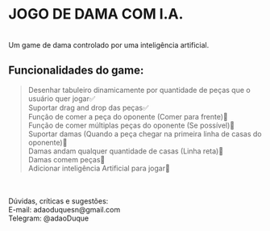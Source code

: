 # JOGO DE DAMA COM I.A.
<br />
Um game de dama controlado por uma inteligência artificial.<br/>

## Funcionalidades do game:

> Desenhar tabuleiro dinamicamente por quantidade de peças que o usuário quer jogar:white_check_mark:<br/>
> Suportar drag and drop das peças:white_check_mark:<br/>
> Função de comer a peça do oponente (Comer para frente):no_entry_sign:<br/>
> Função de comer múltiplas peças do oponente (Se possível):no_entry_sign:<br/>
> Suportar damas (Quando a peça chegar na primeira linha de casas do oponente):no_entry_sign:<br/>
> Damas andam qualquer quantidade de casas (Linha reta):no_entry_sign:<br/>
> Damas comem peças:no_entry_sign:<br/>
> Adicionar inteligência Artificial para jogar:no_entry_sign:<br/>

<br />
<br />
Dúvidas, críticas e sugestões:<br>
E-mail: adaoduquesn@gmail.com<br>
Telegram: @adaoDuque <br>


